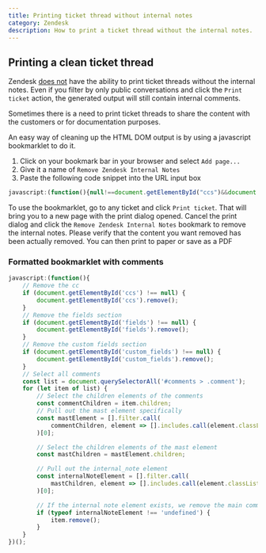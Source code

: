 ```yaml
---
title: Printing ticket thread without internal notes
category: Zendesk
description: How to print a ticket thread without the internal notes.
---
```


## Printing a clean ticket thread

Zendesk [does not](https://support.zendesk.com/hc/en-us/community/posts/4409222754458-Ability-to-print-ticket-without-internal-note-comment) have the ability to print ticket threads without the internal notes. Even if you filter by only public conversations and click the `Print ticket` action, the generated output will still contain internal comments.

Sometimes there is a need to print ticket threads to share the content with the customers or for documentation purposes.

An easy way of cleaning up the HTML DOM output is by using a javascript bookmarklet to do it.

1. Click on your bookmark bar in your browser and select `Add page...`
1. Give it a name of `Remove Zendesk Internal Notes`
1. Paste the following code snippet into the URL input box

```javascript
javascript:(function(){null!==document.getElementById("ccs")&&document.getElementById("ccs").remove(),null!==document.getElementById("fields")&&document.getElementById("fields").remove(),null!==document.getElementById("custom_fields")&&document.getElementById("custom_fields").remove();const list=document.querySelectorAll("#comments > .comment");for(let item of list){let e=item.children,l=[].filter.call(e,e=>[].includes.call(e.classList,"mast"))[0],t=l.children,s=[].filter.call(t,e=>[].includes.call(e.classList,"internal_note"))[0];void 0!==s&&item.remove()}})();
```

To use the bookmarklet, go to any ticket and click `Print ticket`. That will bring you to a new page with the print dialog opened. Cancel the print dialog and click the `Remove Zendesk Internal Notes` bookmark to remove the internal notes. Please verify that the content you want removed has been actually removed. You can then print to paper or save as a PDF

### Formatted bookmarklet with comments

```javascript
javascript:(function(){
    // Remove the cc 
    if (document.getElementById('ccs') !== null) {
        document.getElementById('ccs').remove();
    }
    // Remove the fields section
    if (document.getElementById('fields') !== null) {
        document.getElementById('fields').remove();
    }
    // Remove the custom fields section
    if (document.getElementById('custom_fields') !== null) {
        document.getElementById('custom_fields').remove();
    }
    // Select all comments
    const list = document.querySelectorAll('#comments > .comment');
    for (let item of list) {
        // Select the children elements of the comments
        const commentChildren = item.children;
        // Pull out the mast element specifically
        const mastElement = [].filter.call(
            commentChildren, element => [].includes.call(element.classList, 'mast')
        )[0];

        // Select the children elements of the mast element
        const mastChildren = mastElement.children;

        // Pull out the internal_note element
        const internalNoteElement = [].filter.call(
            mastChildren, element => [].includes.call(element.classList, 'internal_note')
        )[0];

        // If the internal note element exists, we remove the main comment
        if (typeof internalNoteElement !== 'undefined') {
            item.remove();
        }
    }
})();
```
